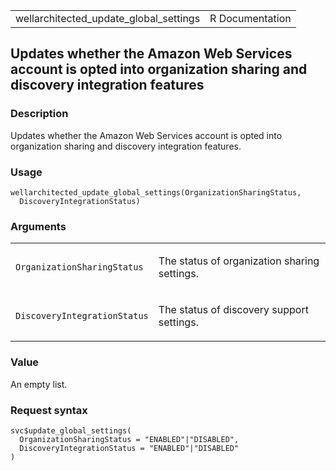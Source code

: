 <table style="width: 100%;">
<tbody>
<tr class="odd">
<td>wellarchitected_update_global_settings</td>
<td style="text-align: right;">R Documentation</td>
</tr>
</tbody>
</table>

## Updates whether the Amazon Web Services account is opted into organization sharing and discovery integration features

### Description

Updates whether the Amazon Web Services account is opted into
organization sharing and discovery integration features.

### Usage

    wellarchitected_update_global_settings(OrganizationSharingStatus,
      DiscoveryIntegrationStatus)

### Arguments

<table>
<colgroup>
<col style="width: 35%" />
<col style="width: 65%" />
</colgroup>
<tbody>
<tr class="odd">
<td><code
id="wellarchitected_update_global_settings_:_OrganizationSharingStatus">OrganizationSharingStatus</code></td>
<td><p>The status of organization sharing settings.</p></td>
</tr>
<tr class="even">
<td><code
id="wellarchitected_update_global_settings_:_DiscoveryIntegrationStatus">DiscoveryIntegrationStatus</code></td>
<td><p>The status of discovery support settings.</p></td>
</tr>
</tbody>
</table>

### Value

An empty list.

### Request syntax

    svc$update_global_settings(
      OrganizationSharingStatus = "ENABLED"|"DISABLED",
      DiscoveryIntegrationStatus = "ENABLED"|"DISABLED"
    )
